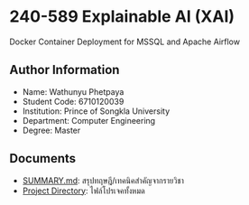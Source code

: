 # 240-589 Explainable AI (XAI)
Docker Container Deployment for MSSQL and Apache Airflow
## Author Information
- Name: Wathunyu Phetpaya
- Student Code: 6710120039
- Institution: Prince of Songkla University
- Department: Computer Engineering
- Degree: Master
## Documents
- [SUMMARY.md](https://github.com/wathunyu123/XAI-MINI/blob/main/SUMMARY.md): สรุปทฤษฎี/เทคนิคสำคัญจากรายวิชา
- [Project Directory](https://github.com/wathunyu123/XAI-MINI/tree/main/test): ไฟล์โปรเจคทั้งหมด